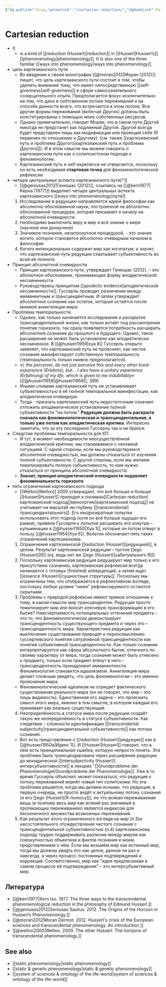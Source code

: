 ```yaml
---
{"dg-publish":true,"permalink":"/cartesian-reduction/","dgHomeLink":false,"dgPassFrontmatter":false}
---
```


# Cartesian reduction
- 0
	- is a kind of [[reduction (Husserl)|reduction]] in [[Husserl|Husserl’s]] [[phenomenology|phenomenology]]. It is also one of the three familiar [[ways into phenomenology|ways into phenomenology]]. 
- цель картезианского пути
	- Во введении к своей монографии [[@moran2012|Моран (2012)]] пишет, что цель картезианского пути состоит в том, чтобы уделить внимание тому, что имеет непосредственную [[self-givenness|self-givenness]] в сфере самосознательного созерцательного опыта. Предполагается фокус исключительно на том, что дано в собтсвенном потоке переживаний и на способе данности всего, что встречается в этом потоке. Все другие формы переживаний (включая Других) должны быть конституированы с помощью моих собственных ресурсов.
	- Однако примечательно, говорит Моран, что в таком пути Другой никогда не предстанет как подлинный Другой. Другой всегда будет представлен лишь как модификация или проекция себя (Я первичен по отношению к Другому). (см. также [[картезианский путь и проблема Другого|картезианский путь и проблема Другого]]). И в этом смысле мы можем говорить о картезианском пути как о солипсистском подходе к феноменологии.
	- Картезианский путь и self-experience не отвергается, поскольку он есть необходимая **стартовая точка** для феноменологической рефлексии
- четыре центральных аспекта картезианского пути[^1]
	- [[@geniusas2012|Генюшас (2012)]], ссылаясь на [[@kern1977|Керна (1977)]] выделяет четыре центральных аспекта картезианского [[ways into phenomenology|пути]]
	1. Исследование в редукцию направляется идеей философии как абсолютно обоснованной науки, построенной на абсолютно обоснованной процедуре, которая призывает к началу на абсолютной очевидности
	2. Необходимо выключить веру в мир и всё знание о мире (научное или донаучное)
	3. Значимое познание, незатронутное процедурой, - это знание когито, которое становится абсолютно очевидным началом в философии
	4. Когито интенционально содержит мир как когитатум; а значит, что картезианский путь редукции схватывает субъективность во всей её полноте.
- Принцип абсолютной очевидности
	- Принцип картезианского пути, утверждает Генюшас (2012), – это аболютное обоснование, принимающее форму аподиктической несомненности
	- Руководствуясь принципом [[apodictic evidence|аподиктической несомненности]], Гуссерль проводит различение между имманентным и трансцендентным. И затем утверждает абсолютное сознание как остаток, который остаётся после мнимой аннигиляции мира. 
- Проблема темпоральности
	- Однако, как только начинается исследование и раскрытие трансцендентальной жизни, как только встаёт под рассмотрение понятие горизонта, так сразу появляется потребность расширить абсолютное сознание до прошлого и будущего. Однако, такое расширение не может быть установлено как аподиктически несомненное. В [[@husserl1959|хуа 8]] Гуссерль открыто заявляет, что картезианский путь не проясняет, как чистое сознание манифестирует собственную темпоральность (темпоральность только наивно предполагается).
	- «*I, the perceiver, do not just perceive this and every other lived-experience (Erlebnis), but… I also have a unitary experience (Erfahrung) of my life, which is given to me indubitably*» ([[@husserl1959|@husserl1959]], 399)
	- Иными словами картезианский путь не устанавливает субъективностью в её полной темпоральной манифестации, как аподиктически очевидную.
	- Тогда - признать картезианский путь недостаточным означает отложить аподикитическое установление полной субъективности "на потом." **Редукция должна быть раскрыта сначала как феноменологическая и трансцендентальная, а только уже потом как аподиктическая критика**. Интересно заметить, что за эту последнюю Гуссерль так и не брался.
- Следстие проблемы темпоральности для КП
	- И тут, в момент необходимости неосуществлённой аподиктической критики, мы сталкиваемся с неловкой ситуацией. С одной стороны, если мы руководствуемся абсолютной очевидностью, мы должны отказаться от изучения полной субъективности. С другой стороны, если мы желаем тематизировать полную субъективность, то нам нужно отказаться от принципа абсолютной очевидности.
	- **Значит, принцип аподиктической очевидности подавляет феноменальность горизонта**
- пять ограничений картезианского подхода
	- [[Welton|Welton]] 2000 утверждает, что всё больше и больше [[Husserl|Husserl]] приходил к пониман[[Cartesian reduction|картезианский подход]]менологию|картезианский подход]] не учитывает ни масштаб ни глубину [[transcendental|трансцендентального]].  Его неоднократные попытки использовать этот подход (хотя он всё больше ощущал его рамки), привели Гуссерля к попытке расширить его изнутри – кульминации в [[@husserl1950|Хуа 1]], которые он потом отверг в пользу [[@husserl1954|Хуа 6]]. Вельтон обозначает пять таких ограничений картезианизма.
	1. Ограничение картезианской [[reduction (Husserl)|редукцией]], в целом. Результат картезианской редукции – пустое [[ego (Husserl)|Я]] (ну, ведь нет же [[ego (Husserl)|хабитуального Я]])
	2. Поскольку картезианская редукция редуцирует мир только к его присутствию сознанию, картезианская рефлексия всегда начинается с готовых (finished) апперцепций, а затем ищет [[essence (Husserl)|сущностные структуры]]. Поскольку мы ограничены тем, что отображается в рефлективном взгляде, постольку любые уровне "ниже" рефлексируемого остаются скрытыми.
	3. Проблемы с природой рефлексии имеют прямое отношение к тому, в каком смысле мир трансцендентен. Редукция просто тематизирует мир или вносит ключевую трансформацию в его бытие? Неисчерпаемость потенциальных оттенений предмета – это то, что феноменологически демонстрирует трансцендентность существующего предмета и через это – трансцендентность мира. Характеристика редукции как выключение существования приводит к переосмыслению гуссерлевского понятия ситуативной трансцендентности как понятия субъективной трансцендентности. Как только сознание интерпретируется как сфера абсолютного бытия, отличного по своему характеру от мира, тогда сознания может быть отнесено к предмету, только если предмет втянут в него – трансцендентность принадлежит имманентности. Феноменология становится идеализмом. Аннигиляция мира делает сложным увидеть, что цель феноменологии – это именно прояснение мира. 
	- Феноменологический идеализм не отрицает фактического существования реального мира (он не говорит, что мир – это лишь видимость). Единственная его задача – это прояснить смысл этого мира, именно в том смысле, в котором каждый его принимает как реально существующий. 
	4. Неопределённость в статусе мира после редукции создаёт такую же неопределённость в статусе субъективности. Как следвтвие – сложности идентификации [[transcendental subjectivity|трансцендентальной субъективности]] как потока сознания.
	- Вот есть представление о [[reduction (Husserl)|редукции]] как в [[@husserl1950a|Идеях 1]]. И [[Husserl|Husserl]] говорит, что в нём есть принципиальная ошибка, которую непросто понять. Эта проблема была трансцендирована через  расширение редукции  до монадической [[intersubjectivity (Husserl)|интерсубъективности]] в лекциях "[[Grundprobleme der Phanomenologie|Grundprobleme der Phanomenologie]]. Уже в то время Гуссерль объяснил: может показаться, что редукция к потоку переживаний вернёт новый тип солипсизма. Но эта проблема решается, когда мы делаем ясными, что редукция, в первую очередь, не просто ведёт к актуальному потоку сознания (и его [[ego (Husserl)|Я-полюсу]]), но что всякая переживаемая вещь (и поэтому весь мир как всякий раз значимый в протекающих переживаниях) является индексом для бесконечного множества возможных переживаний.
	5. Как результат этого ограниченного взгляда на мир (п.3)и насостоятельного отождествления чистого сознания с трансцендентальной субъективностью (п.4) картезианскому подходу трудно поддерживать различие между миром как совокупностью объектиов и  фактов познания и моим представлением о нём. Если мы возьмём мир как истинный мир, тогда мы должны увидть его как целое, данное не раз и навсегда, а через процесс постоянных подтверждений и коррекций. Соответственно, мир как "идея предписанная в самом процессе её подтверждения" – это интерсубъективный мир.




## Литература
- [[@kern1977|Kern Iso. 1977. The three ways to the transcendental phenomenological reduction in the philosophy of Edmund Husserl.]]
- [[@geniusas2012|Geniusas Saulius. 2012. The Origins of the Horizon in Husserl’s Phenomenology.]]
- [[@moran2012|Moran Dermot. 2012. Husserl's crisis of the European sciences and transcendental phenomenology. An introduction.]]
- [[@welton2000|Welton. 2000. The other Husserl. The horizons of transcendental phenomenology.]]

## See also
- [[static phenomenology|static phenomenology]]
- [[static & genetic phenomenology|static & genetic phenomenology]]
- [[system of sciences & ontology of the life-world|system of sciences & ontology of the life-world]]